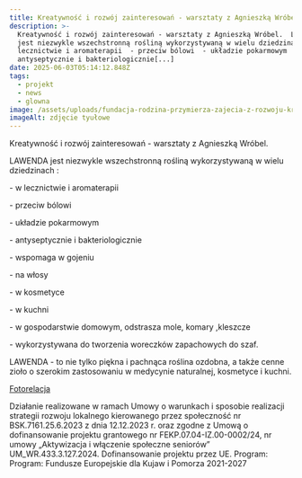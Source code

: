 ```yaml
---
title: Kreatywność i rozwój zainteresowań - warsztaty z Agnieszką Wróbel
description: >-
  Kreatywność i rozwój zainteresowań - warsztaty z Agnieszką Wróbel.  LAWENDA
  jest niezwykle wszechstronną rośliną wykorzystywaną w wielu dziedzinach :  - w
  lecznictwie i aromaterapii  - przeciw bólowi  - układzie pokarmowym  -
  antyseptycznie i bakteriologicznie[...]
date: 2025-06-03T05:14:12.848Z
tags:
  - projekt
  - news
  - glowna
image: /assets/uploads/fundacja-rodzina-przymierza-zajecia-z-rozwoju-kreatywnosci.jpg
imageAlt: zdjęcie tyułowe
---
```

Kreatywność i rozwój zainteresowań - warsztaty z Agnieszką Wróbel.

LAWENDA jest niezwykle wszechstronną  rośliną wykorzystywaną w wielu dziedzinach :

\- w lecznictwie i aromaterapii

\- przeciw bólowi

\- układzie pokarmowym

\- antyseptycznie i bakteriologicznie

\- wspomaga w gojeniu 

\- na włosy

\- w kosmetyce

\- w kuchni

\- w gospodarstwie domowym, odstrasza mole, komary ,kleszcze

\- wykorzystywana do tworzenia woreczków zapachowych do szaf.

LAWENDA - to nie tylko piękna  i pachnąca roślina ozdobna, a także  cenne zioło o szerokim zastosowaniu w medycynie naturalnej,  kosmetyce i kuchni.

[Fotorelacja](https://www.facebook.com/permalink.php?story_fbid=pfbid0ayqFDWGcbMBmwxMVjoHEpb2pokSTA81m12kd8yqxL3aKUVevCctgZFNmys2fg56Wl&id=100083120837420)



Działanie realizowane w ramach Umowy o warunkach i sposobie realizacji strategii rozwoju lokalnego kierowanego przez społeczność nr BSK.7161.25.6.2023 z dnia 12.12.2023 r. oraz zgodne z Umową o dofinansowanie projektu grantowego nr FEKP.07.04-IZ.00-0002/24, nr umowy „Aktywizacja i włączenie społeczne seniorów” UM_WR.433.3.127.2024. Dofinansowanie projektu przez UE. Program: Program: Fundusze Europejskie dla Kujaw i Pomorza 2021-2027
